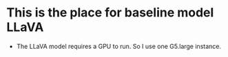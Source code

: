 # This is the place for baseline model LLaVA

- The LLaVA model requires a GPU to run. So I use one G5.large instance.

